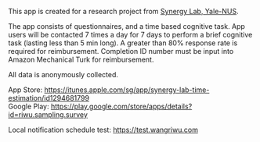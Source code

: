 This app is created for a research project from [Synergy Lab, Yale-NUS](http://synergylab.commons.yale-nus.edu.sg/).

The app consists of questionnaires, and a time based cognitive task. App users will be contacted 7 times a day for 7 days to perform a brief cognitive task (lasting less than 5 min long). A greater than 80% response rate is required for reimbursement. Completion ID number must be input into Amazon Mechanical Turk for reimbursement.

All data is anonymously collected.

App Store: https://itunes.apple.com/sg/app/synergy-lab-time-estimation/id1294681799  
Google Play: https://play.google.com/store/apps/details?id=riwu.sampling.survey

Local notification schedule test: https://test.wangriwu.com
